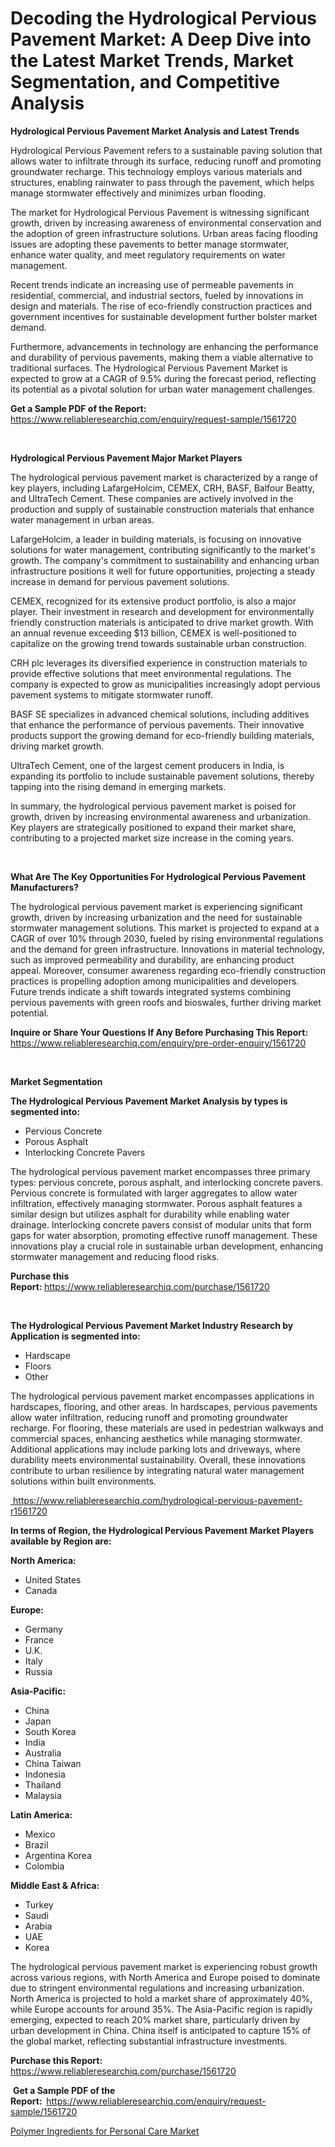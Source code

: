 <p><h1>Decoding the Hydrological Pervious Pavement Market: A Deep Dive into the Latest Market Trends, Market Segmentation, and Competitive Analysis</h1></p><p><strong>Hydrological Pervious Pavement Market Analysis and Latest Trends</strong></p>
<p><p>Hydrological Pervious Pavement refers to a sustainable paving solution that allows water to infiltrate through its surface, reducing runoff and promoting groundwater recharge. This technology employs various materials and structures, enabling rainwater to pass through the pavement, which helps manage stormwater effectively and minimizes urban flooding. </p><p>The market for Hydrological Pervious Pavement is witnessing significant growth, driven by increasing awareness of environmental conservation and the adoption of green infrastructure solutions. Urban areas facing flooding issues are adopting these pavements to better manage stormwater, enhance water quality, and meet regulatory requirements on water management. </p><p>Recent trends indicate an increasing use of permeable pavements in residential, commercial, and industrial sectors, fueled by innovations in design and materials. The rise of eco-friendly construction practices and government incentives for sustainable development further bolster market demand. </p><p>Furthermore, advancements in technology are enhancing the performance and durability of pervious pavements, making them a viable alternative to traditional surfaces. The Hydrological Pervious Pavement Market is expected to grow at a CAGR of 9.5% during the forecast period, reflecting its potential as a pivotal solution for urban water management challenges.</p></p>
<p><strong>Get a Sample PDF of the Report:&nbsp;</strong> <a href="https://www.reliableresearchiq.com/enquiry/request-sample/1561720?utm_campaign=1835&utm_medium=2&utm_source=Github&utm_content=ia&utm_term=02042025&utm_id=hydrological-pervious-pavement">https://www.reliableresearchiq.com/enquiry/request-sample/1561720</a></p>
<p>&nbsp;</p>
<p><strong>Hydrological Pervious Pavement Major Market Players</strong></p>
<p><p>The hydrological pervious pavement market is characterized by a range of key players, including LafargeHolcim, CEMEX, CRH, BASF, Balfour Beatty, and UltraTech Cement. These companies are actively involved in the production and supply of sustainable construction materials that enhance water management in urban areas.</p><p>LafargeHolcim, a leader in building materials, is focusing on innovative solutions for water management, contributing significantly to the market's growth. The company's commitment to sustainability and enhancing urban infrastructure positions it well for future opportunities, projecting a steady increase in demand for pervious pavement solutions.</p><p>CEMEX, recognized for its extensive product portfolio, is also a major player. Their investment in research and development for environmentally friendly construction materials is anticipated to drive market growth. With an annual revenue exceeding $13 billion, CEMEX is well-positioned to capitalize on the growing trend towards sustainable urban construction.</p><p>CRH plc leverages its diversified experience in construction materials to provide effective solutions that meet environmental regulations. The company is expected to grow as municipalities increasingly adopt pervious pavement systems to mitigate stormwater runoff.</p><p>BASF SE specializes in advanced chemical solutions, including additives that enhance the performance of pervious pavements. Their innovative products support the growing demand for eco-friendly building materials, driving market growth.</p><p>UltraTech Cement, one of the largest cement producers in India, is expanding its portfolio to include sustainable pavement solutions, thereby tapping into the rising demand in emerging markets.</p><p>In summary, the hydrological pervious pavement market is poised for growth, driven by increasing environmental awareness and urbanization. Key players are strategically positioned to expand their market share, contributing to a projected market size increase in the coming years.</p></p>
<p>&nbsp;</p>
<p><strong>What Are The Key Opportunities For Hydrological Pervious Pavement Manufacturers?</strong></p>
<p><p>The hydrological pervious pavement market is experiencing significant growth, driven by increasing urbanization and the need for sustainable stormwater management solutions. This market is projected to expand at a CAGR of over 10% through 2030, fueled by rising environmental regulations and the demand for green infrastructure. Innovations in material technology, such as improved permeability and durability, are enhancing product appeal. Moreover, consumer awareness regarding eco-friendly construction practices is propelling adoption among municipalities and developers. Future trends indicate a shift towards integrated systems combining pervious pavements with green roofs and bioswales, further driving market potential.</p></p>
<p><strong>Inquire or Share Your Questions If Any Before Purchasing This Report:</strong> <a href="https://www.reliableresearchiq.com/enquiry/pre-order-enquiry/1561720?utm_campaign=1835&utm_medium=2&utm_source=Github&utm_content=ia&utm_term=02042025&utm_id=hydrological-pervious-pavement">https://www.reliableresearchiq.com/enquiry/pre-order-enquiry/1561720</a></p>
<p>&nbsp;</p>
<p><strong>Market Segmentation</strong></p>
<p><strong>The Hydrological Pervious Pavement Market Analysis by types is segmented into:</strong></p>
<p><ul><li>Pervious Concrete</li><li>Porous Asphalt</li><li>Interlocking Concrete Pavers</li></ul></p>
<p><p>The hydrological pervious pavement market encompasses three primary types: pervious concrete, porous asphalt, and interlocking concrete pavers. Pervious concrete is formulated with larger aggregates to allow water infiltration, effectively managing stormwater. Porous asphalt features a similar design but utilizes asphalt for durability while enabling water drainage. Interlocking concrete pavers consist of modular units that form gaps for water absorption, promoting effective runoff management. These innovations play a crucial role in sustainable urban development, enhancing stormwater management and reducing flood risks.</p></p>
<p><strong>Purchase this Report:&nbsp;</strong><a href="https://www.reliableresearchiq.com/purchase/1561720?utm_campaign=1835&utm_medium=2&utm_source=Github&utm_content=ia&utm_term=02042025&utm_id=hydrological-pervious-pavement">https://www.reliableresearchiq.com/purchase/1561720</a></p>
<p>&nbsp;</p>
<p><strong>The Hydrological Pervious Pavement Market Industry Research by Application is segmented into:</strong></p>
<p><ul><li>Hardscape</li><li>Floors</li><li>Other</li></ul></p>
<p><p>The hydrological pervious pavement market encompasses applications in hardscapes, flooring, and other areas. In hardscapes, pervious pavements allow water infiltration, reducing runoff and promoting groundwater recharge. For flooring, these materials are used in pedestrian walkways and commercial spaces, enhancing aesthetics while managing stormwater. Additional applications may include parking lots and driveways, where durability meets environmental sustainability. Overall, these innovations contribute to urban resilience by integrating natural water management solutions within built environments.</p></p>
<p><a href="https://www.reliableresearchiq.com/hydrological-pervious-pavement-r1561720?utm_campaign=1835&utm_medium=2&utm_source=Github&utm_content=ia&utm_term=02042025&utm_id=hydrological-pervious-pavement">&nbsp;https://www.reliableresearchiq.com/hydrological-pervious-pavement-r1561720</a></p>
<p><strong>In terms of Region, the Hydrological Pervious Pavement Market Players available by Region are:</strong></p>
<p>
    <p> <strong> North America: </strong>
        <ul>
            <li>United States</li>
            <li>Canada</li>
        </ul>
        </p> 
    <p> <strong> Europe: </strong>
        <ul>
            <li>Germany</li>
            <li>France</li>
            <li>U.K.</li>
            <li>Italy</li>
            <li>Russia</li>
        </ul>
        </p> 
    <p> <strong> Asia-Pacific: </strong>
        <ul>
            <li>China</li>
            <li>Japan</li>
            <li>South Korea</li>
            <li>India</li>
            <li>Australia</li>
            <li>China Taiwan</li>
            <li>Indonesia</li>
            <li>Thailand</li>
            <li>Malaysia</li>
        </ul>
        </p> 
    <p> <strong> Latin America: </strong>
        <ul>
            <li>Mexico</li>
            <li>Brazil</li>
            <li>Argentina Korea</li>
            <li>Colombia</li>
        </ul>
        </p> 
    <p> <strong> Middle East & Africa: </strong>
        <ul>
            <li>Turkey</li>
            <li>Saudi</li>
            <li>Arabia</li>
            <li>UAE</li>
            <li>Korea</li>
        </ul>
    </p>
    </p>
<p><p>The hydrological pervious pavement market is experiencing robust growth across various regions, with North America and Europe poised to dominate due to stringent environmental regulations and increasing urbanization. North America is projected to hold a market share of approximately 40%, while Europe accounts for around 35%. The Asia-Pacific region is rapidly emerging, expected to reach 20% market share, particularly driven by urban development in China. China itself is anticipated to capture 15% of the global market, reflecting substantial infrastructure investments.</p></p>
<p><strong>Purchase this Report: </strong><a href="https://www.reliableresearchiq.com/purchase/1561720?utm_campaign=1835&utm_medium=2&utm_source=Github&utm_content=ia&utm_term=02042025&utm_id=hydrological-pervious-pavement">https://www.reliableresearchiq.com/purchase/1561720</a></p>
<p>&nbsp;<strong>Get a Sample PDF of the Report:&nbsp;&nbsp;</strong><a href="https://www.reliableresearchiq.com/enquiry/request-sample/1561720?utm_campaign=1835&utm_medium=2&utm_source=Github&utm_content=ia&utm_term=02042025&utm_id=hydrological-pervious-pavement">https://www.reliableresearchiq.com/enquiry/request-sample/1561720</a></p>
<p><strong></strong></p>
<p><p><a href="https://github.com/nacarnzina/Market-Research-Report-List-1/blob/main/polymer-ingredients-for-personal-care-market.md?utm_campaign=1835&utm_medium=2&utm_source=Github&utm_content=ia&utm_term=02042025&utm_id=hydrological-pervious-pavement">Polymer Ingredients for Personal Care Market</a></p></p>